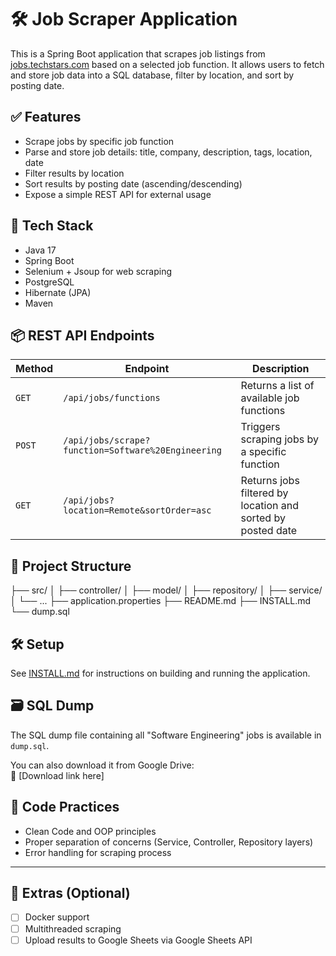 # 🛠️ Job Scraper Application

This is a Spring Boot application that scrapes job listings from [jobs.techstars.com](https://jobs.techstars.com) based on a selected job function. It allows users to fetch and store job data into a SQL database, filter by location, and sort by posting date.

## ✅ Features

- Scrape jobs by specific job function
- Parse and store job details: title, company, description, tags, location, date
- Filter results by location
- Sort results by posting date (ascending/descending)
- Expose a simple REST API for external usage

## 🔧 Tech Stack

- Java 17
- Spring Boot
- Selenium + Jsoup for web scraping
- PostgreSQL
- Hibernate (JPA)
- Maven

## 📦 REST API Endpoints

| Method | Endpoint | Description |
|--------|----------|-------------|
| `GET`  | `/api/jobs/functions` | Returns a list of available job functions |
| `POST` | `/api/jobs/scrape?function=Software%20Engineering` | Triggers scraping jobs by a specific function |
| `GET`  | `/api/jobs?location=Remote&sortOrder=asc` | Returns jobs filtered by location and sorted by posted date |

## 📂 Project Structure
├── src/
│ ├── controller/
│ ├── model/
│ ├── repository/
│ ├── service/
│ └── ...
├── application.properties
├── README.md
├── INSTALL.md
└── dump.sql

## 🛠️ Setup

See [INSTALL.md](INSTALL.md) for instructions on building and running the application.

## 🗃️ SQL Dump

The SQL dump file containing all "Software Engineering" jobs is available in `dump.sql`.

You can also download it from Google Drive:  
📎 [Download link here]

## 🧼 Code Practices

- Clean Code and OOP principles
- Proper separation of concerns (Service, Controller, Repository layers)
- Error handling for scraping process

---

## 🌟 Extras (Optional)

- [ ] Docker support
- [ ] Multithreaded scraping
- [ ] Upload results to Google Sheets via Google Sheets API  
